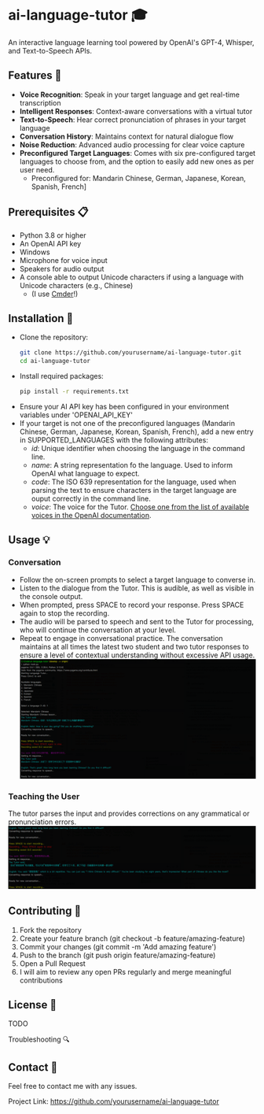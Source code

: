 # ai-language-tutor 🎓
An interactive language learning tool powered by OpenAI's GPT-4, Whisper, and Text-to-Speech APIs.

## Features 🌟
<ul>
  <li><b>Voice Recognition</b>: Speak in your target language and get real-time transcription</li>
  <li><b>Intelligent Responses</b>: Context-aware conversations with a virtual tutor</li>
  <li><b>Text-to-Speech</b>: Hear correct pronunciation of phrases in your target language</li>
  <li><b>Conversation History</b>: Maintains context for natural dialogue flow</li>
  <li><b>Noise Reduction</b>: Advanced audio processing for clear voice capture</li>
  <li><b>Preconfigured Target Languages</b>: Comes with six pre-configured target languages to choose from, and the option to easily add new ones as per user need.
    <ul>
      <li>Preconfigured for: Mandarin Chinese, German, Japanese, Korean, Spanish, French]</li>
    </ul>
  </li>
</ul>
 
## Prerequisites 📋
<ul>
  <li>Python 3.8 or higher</li>
  <li>An OpenAI API key</li>
  <li>Windows</li>
  <li>Microphone for voice input</li>
  <li>Speakers for audio output</li>
  <li>A console able to output Unicode characters if using a language with Unicode characters (e.g., Chinese)
      <ul>
        <li>(I use <a href="https://cmder.app/">Cmder</a>!)</li>
      </ul>
</ul>

## Installation 🔧
<ul>
<li>Clone the repository:</li>
  
```bash
git clone https://github.com/yourusername/ai-language-tutor.git
cd ai-language-tutor
```
<li>Install required packages:</li>

```bash
pip install -r requirements.txt
```
  <li>Ensure your AI API key has been configured in your environment variables under 'OPENAI_API_KEY'</li>
  <li>If your target is not one of the preconfigured languages (Mandarin Chinese, German, Japanese, Korean, Spanish, French), add a new entry in SUPPORTED_LANGUAGES with the following attributes:
    <ul>
  <li><i>id</i>: Unique identifier when choosing the language in the command line.</li>
  <li><i>name</i>: A string representation fo the language. Used to inform OpenAI what language to expect.</li>
  <li><i>code</i>: The ISO 639 representation for the language, used when parsing the text to ensure characters in the target language are ouput correctly in the command line.</li>
  <li><i>voice</i>: The voice for the Tutor. <a href="https://platform.openai.com/docs/guides/text-to-speech#voice-options">Choose one from the list of available voices in the OpenAI documentation</a>.</li>
    </ul>
    </li>
</ul>


## Usage 💡
### Conversation
<ul>
  <li>Follow the on-screen prompts to select a target language to converse in.</li>
  <li>Listen to the dialogue from the Tutor. This is audible, as well as visible in the console output.</li>
  <li>When prompted, press SPACE to record your response. Press SPACE again to stop the recording.</li>
  <li>The audio will be parsed to speech and sent to the Tutor for processing, who will continue the conversation at your level.</li>
  <li>Repeat to engage in conversational practice. The conversation maintains at all times the latest two student and two tutor responses to ensure a level of contextual understanding without excessive API usage. </li>
  <img src="docs/README_Overview.PNG"/>
</ul>

### Teaching the User
The tutor parses the input and provides corrections on any grammatical or pronunciation errors.</li>
<img src="docs/README_CorrectingUser.PNG"/>

## Contributing 🤝
<ol>
  <li>Fork the repository</li>
  <li>Create your feature branch (git checkout -b feature/amazing-feature)</li>
  <li>Commit your changes (git commit -m 'Add amazing feature')</li>
  <li>Push to the branch (git push origin feature/amazing-feature)</li>
  <li>Open a Pull Request</li>
  <li>I will aim to review any open PRs regularly and merge meaningful contributions</li>
</ol>

## License 📄
TODO

Troubleshooting 🔍


## Contact 📧
Feel free to contact me with any issues.

Project Link: https://github.com/yourusername/ai-language-tutor
